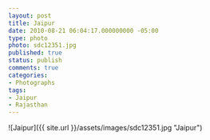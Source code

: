 ```yaml
---
layout: post
title: Jaipur
date: 2010-08-21 06:04:17.000000000 -05:00
type: photo
photo: sdc12351.jpg
published: true
status: publish
comments: true
categories:
- Photographs
tags:
- Jaipur
- Rajasthan
---
```

![Jaipur]({{ site.url }}/assets/images/sdc12351.jpg "Jaipur")
